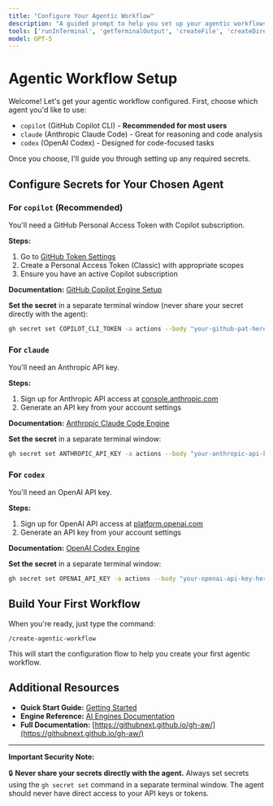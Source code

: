 ```yaml
---
title: "Configure Your Agentic Workflow"
description: "A guided prompt to help you set up your agentic workflows using gh-aw."
tools: ['runInTerminal', 'getTerminalOutput', 'createFile', 'createDirectory', 'editFiles', 'search', 'changes', 'githubRepo']
model: GPT-5
---
```


# Agentic Workflow Setup

Welcome! Let's get your agentic workflow configured. First, choose which agent you'd like to use:

- `copilot` (GitHub Copilot CLI) - **Recommended for most users**
- `claude` (Anthropic Claude Code) - Great for reasoning and code analysis
- `codex` (OpenAI Codex) - Designed for code-focused tasks

Once you choose, I'll guide you through setting up any required secrets.

## Configure Secrets for Your Chosen Agent

### For `copilot` (Recommended)

You'll need a GitHub Personal Access Token with Copilot subscription. 

**Steps:**
1. Go to [GitHub Token Settings](https://github.com/settings/tokens)
2. Create a Personal Access Token (Classic) with appropriate scopes
3. Ensure you have an active Copilot subscription

**Documentation:** [GitHub Copilot Engine Setup](https://githubnext.github.io/gh-aw/reference/engines/#github-copilot-default)

**Set the secret** in a separate terminal window (never share your secret directly with the agent):

```bash
gh secret set COPILOT_CLI_TOKEN -a actions --body "your-github-pat-here"
```

### For `claude`

You'll need an Anthropic API key.

**Steps:**
1. Sign up for Anthropic API access at [console.anthropic.com](https://console.anthropic.com/)
2. Generate an API key from your account settings

**Documentation:** [Anthropic Claude Code Engine](https://githubnext.github.io/gh-aw/reference/engines/#anthropic-claude-code)

**Set the secret** in a separate terminal window:

```bash
gh secret set ANTHROPIC_API_KEY -a actions --body "your-anthropic-api-key-here"
```

### For `codex`

You'll need an OpenAI API key.

**Steps:**
1. Sign up for OpenAI API access at [platform.openai.com](https://platform.openai.com/)
2. Generate an API key from your account settings

**Documentation:** [OpenAI Codex Engine](https://githubnext.github.io/gh-aw/reference/engines/#openai-codex)

**Set the secret** in a separate terminal window:

```bash
gh secret set OPENAI_API_KEY -a actions --body "your-openai-api-key-here"
```

## Build Your First Workflow

When you're ready, just type the command:

```
/create-agentic-workflow
```

This will start the configuration flow to help you create your first agentic workflow.

## Additional Resources

- **Quick Start Guide:** [Getting Started](https://githubnext.github.io/gh-aw/start-here/quick-start/)
- **Engine Reference:** [AI Engines Documentation](https://githubnext.github.io/gh-aw/reference/engines/)
- **Full Documentation:** [https://githubnext.github.io/gh-aw/](https://githubnext.github.io/gh-aw/)

---

**Important Security Note:**

🔒 **Never share your secrets directly with the agent.** Always set secrets using the `gh secret set` command in a separate terminal window. The agent should never have direct access to your API keys or tokens.

